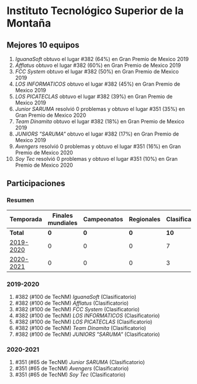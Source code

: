 # Instituto Tecnológico Superior de la Montaña

## Mejores 10 equipos

1. _IguanaSoft_ obtuvo el lugar #382 (64%) en Gran Premio de Mexico 2019
1. _Afflatus_ obtuvo el lugar #382 (60%) en Gran Premio de Mexico 2019
1. _FCC System_ obtuvo el lugar #382 (50%) en Gran Premio de Mexico 2019
1. _LOS INFORMATICOS_ obtuvo el lugar #382 (45%) en Gran Premio de Mexico 2019
1. _LOS PICATECLAS_ obtuvo el lugar #382 (39%) en Gran Premio de Mexico 2019
1. _Junior SARUMA_ resolvió 0 problemas y obtuvo el lugar #351 (35%) en Gran Premio de Mexico 2020
1. _Team Dinamita_ obtuvo el lugar #382 (18%) en Gran Premio de Mexico 2019
1. _JUNIORS "SARUMA"_ obtuvo el lugar #382 (17%) en Gran Premio de Mexico 2019
1. _Avengers_ resolvió 0 problemas y obtuvo el lugar #351 (16%) en Gran Premio de Mexico 2020
1. _Soy Tec_ resolvió 0 problemas y obtuvo el lugar #351 (10%) en Gran Premio de Mexico 2020

## Participaciones

### Resumen

| Temporada | Finales mundiales | Campeonatos | Regionales | Clasificatorios | Equipos |
| --- | --- | --- | --- | --- | --- |
| **Total** | **0** | **0** | **0** | **10** | **10** |
| [2019-2020](#2019-2020) | 0 | 0 | 0 | 7 | 7 |
| [2020-2021](#2020-2021) | 0 | 0 | 0 | 3 | 3 |

### 2019-2020

1. #382 (#100 de TecNM) _IguanaSoft_ (Clasificatorio)
1. #382 (#100 de TecNM) _Afflatus_ (Clasificatorio)
1. #382 (#100 de TecNM) _FCC System_ (Clasificatorio)
1. #382 (#100 de TecNM) _LOS INFORMATICOS_ (Clasificatorio)
1. #382 (#100 de TecNM) _LOS PICATECLAS_ (Clasificatorio)
1. #382 (#100 de TecNM) _Team Dinamita_ (Clasificatorio)
1. #382 (#100 de TecNM) _JUNIORS "SARUMA"_ (Clasificatorio)

### 2020-2021

1. #351 (#65 de TecNM) _Junior SARUMA_ (Clasificatorio)
1. #351 (#65 de TecNM) _Avengers_ (Clasificatorio)
1. #351 (#65 de TecNM) _Soy Tec_ (Clasificatorio)



